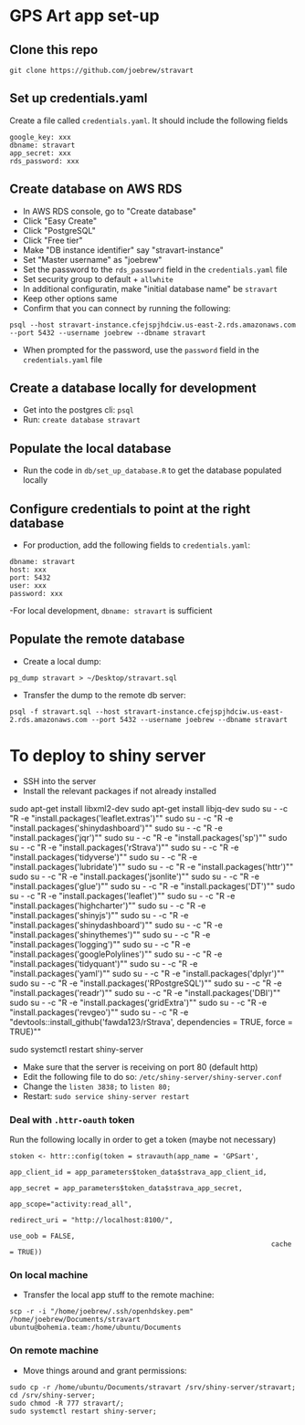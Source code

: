 # GPS Art app set-up

## Clone this repo

```
git clone https://github.com/joebrew/stravart
```

## Set up credentials.yaml

Create a file called `credentials.yaml`. It should include the following fields
```
google_key: xxx
dbname: stravart
app_secret: xxx
rds_password: xxx
```

## Create database on AWS RDS
- In AWS RDS console, go to "Create database"
- Click "Easy Create"
- Click "PostgreSQL"
- Click "Free tier"
- Make "DB instance identifier" say "stravart-instance"
- Set "Master username" as "joebrew"
- Set the password to the `rds_password` field in the `credentials.yaml` file
- Set security group to default + `allwhite`
- In additional configuratin, make "initial database name" be `stravart`
- Keep other options same
- Confirm that you can connect by running the following:
```
psql --host stravart-instance.cfejspjhdciw.us-east-2.rds.amazonaws.com --port 5432 --username joebrew --dbname stravart
```
- When prompted for the password, use the `password` field in the `credentials.yaml` file

## Create a database locally for development
- Get into the postgres cli: `psql`
- Run: `create database stravart`

## Populate the local database
- Run the code in `db/set_up_database.R` to get the database populated locally

## Configure credentials to point at the right database
- For production, add the following fields to `credentials.yaml`:

```
dbname: stravart
host: xxx
port: 5432
user: xxx
password: xxx
```
-For local development, `dbname: stravart` is sufficient

## Populate the remote database

- Create a local dump:
```
pg_dump stravart > ~/Desktop/stravart.sql
```

- Transfer the dump to the remote db server:
```
psql -f stravart.sql --host stravart-instance.cfejspjhdciw.us-east-2.rds.amazonaws.com --port 5432 --username joebrew --dbname stravart
```
# To deploy to shiny server

- SSH into the server
- Install the relevant packages if not already installed

sudo apt-get install libxml2-dev
sudo apt-get install libjq-dev
sudo su - -c "R -e \"install.packages('leaflet.extras')\""
sudo su - -c "R -e \"install.packages('shinydashboard')\""
sudo su - -c "R -e \"install.packages('jqr')\""
sudo su - -c "R -e \"install.packages('sp')\""
sudo su - -c "R -e \"install.packages('rStrava')\""
sudo su - -c "R -e \"install.packages('tidyverse')\""
sudo su - -c "R -e \"install.packages('lubridate')\""
sudo su - -c "R -e \"install.packages('httr')\""
sudo su - -c "R -e \"install.packages('jsonlite')\""
sudo su - -c "R -e \"install.packages('glue')\""
sudo su - -c "R -e \"install.packages('DT')\""
sudo su - -c "R -e \"install.packages('leaflet')\""
sudo su - -c "R -e \"install.packages('highcharter')\""
sudo su - -c "R -e \"install.packages('shinyjs')\""
sudo su - -c "R -e \"install.packages('shinydashboard')\""
sudo su - -c "R -e \"install.packages('shinythemes')\""
sudo su - -c "R -e \"install.packages('logging')\""
sudo su - -c "R -e \"install.packages('googlePolylines')\""
sudo su - -c "R -e \"install.packages('tidyquant')\""
sudo su - -c "R -e \"install.packages('yaml')\""
sudo su - -c "R -e \"install.packages('dplyr')\""
sudo su - -c "R -e \"install.packages('RPostgreSQL')\""
sudo su - -c "R -e \"install.packages('readr')\""
sudo su - -c "R -e \"install.packages('DBI')\""
sudo su - -c "R -e \"install.packages('gridExtra')\""
sudo su - -c "R -e \"install.packages('revgeo')\""
sudo su - -c "R -e \"devtools::install_github('fawda123/rStrava', dependencies = TRUE, force = TRUE)\""



sudo systemctl restart shiny-server

- Make sure that the server is receiving on port 80 (default http)
- Edit the following file to do so: `/etc/shiny-server/shiny-server.conf`
- Change the `listen 3838;` to `listen 80;`
- Restart: `sudo service shiny-server restart`

### Deal with `.httr-oauth` token

Run the following locally in order to get a token (maybe not necessary)

```
stoken <- httr::config(token = stravauth(app_name = 'GPSart',
                                                                   app_client_id = app_parameters$token_data$strava_app_client_id,
                                                                   app_secret = app_parameters$token_data$strava_app_secret,
                                                                   app_scope="activity:read_all",
                                                                redirect_uri = "http://localhost:8100/",
                                                                use_oob = FALSE,
                                                                cache = TRUE))
```

### On local machine

- Transfer the local app stuff to the remote machine:
```
scp -r -i "/home/joebrew/.ssh/openhdskey.pem" /home/joebrew/Documents/stravart ubuntu@bohemia.team:/home/ubuntu/Documents
```

### On remote machine

- Move things around and grant permissions:

```
sudo cp -r /home/ubuntu/Documents/stravart /srv/shiny-server/stravart;
cd /srv/shiny-server;
sudo chmod -R 777 stravart/;
sudo systemctl restart shiny-server;
```
